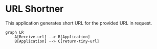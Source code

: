 # URL Shortner 

This application generates short URL for the provided URL in request.

```mermaid
graph LR
    A[Receive-url] --> B[Application]
    B[Application] --> C[return-tiny-url]
```